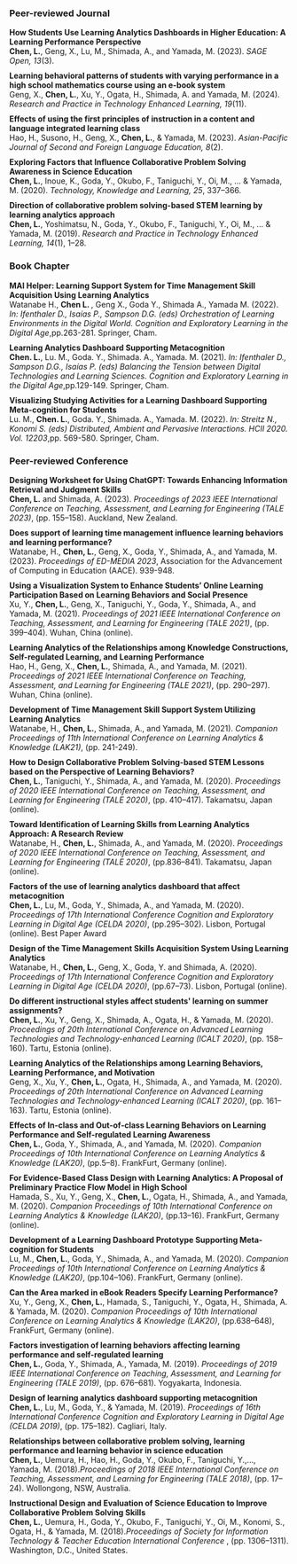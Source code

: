<!--
---
layout: archive
title: "Publications"
permalink: /publications/
author_profile: true
---

{% if author.googlescholar %}
  You can also find my articles on <u><a href="{{author.googlescholar}}">my Google Scholar profile</a>.</u>
{% endif %}

{% include base_path %}

{% for post in site.publications reversed %}
  {% include archive-single.html %}
{% endfor %}
-->

### Peer-reviewed Journal
<ol style="list-style-type: none; padding: 0; counter-reset: list-counter;">
    <li style="counter-increment: list-counter; margin-bottom: 10px;"><b>How Students Use Learning Analytics Dashboards in Higher Education: A Learning Performance Perspective</b><br>
        <b>Chen, L.</b>, Geng, X., Lu, M., Shimada, A., and Yamada, M. (2023). <i>SAGE Open, 13</i>(3).
    </li>
    <li style="counter-increment: list-counter; margin-bottom: 10px;"><b>Learning behavioral patterns of students with varying performance in a high school mathematics course using an e-book system</b><br>
        Geng, X., <b>Chen, L.</b>, Xu, Y., Ogata, H., Shimada, A. and Yamada, M. (2024). <i>Research and Practice in Technology Enhanced Learning, 19</i>(11).
    </li>
    <li style="counter-increment: list-counter; margin-bottom: 10px;"><b>Effects of using the first principles of instruction in a content and language integrated learning class</b><br>
        Hao, H., Susono, H., Geng, X., <b>Chen, L.</b>, & Yamada, M. (2023). <i>Asian-Pacific Journal of Second and Foreign Language Education, 8</i>(2).
    </li>
    <li style="counter-increment: list-counter; margin-bottom: 10px;"><b>Exploring Factors that Influence Collaborative Problem Solving Awareness in Science Education</b><br>
        <b>Chen, L.</b>, Inoue, K., Goda, Y., Okubo, F., Taniguchi, Y., Oi, M., ... & Yamada, M. (2020). <i>Technology, Knowledge and Learning, 25</i>, 337–366.
    </li>
    <li style="counter-increment: list-counter; margin-bottom: 10px;"><b>Direction of collaborative problem solving-based STEM learning by learning analytics approach</b><br>
        <b>Chen, L.</b>, Yoshimatsu, N., Goda, Y., Okubo, F., Taniguchi, Y., Oi, M., ... & Yamada, M. (2019). <i>Research and Practice in Technology Enhanced Learning, 14</i>(1), 1–28.
    </li>
</ol>

### Book Chapter
<ol style="list-style-type: none; padding: 0;">
    <li style="margin-bottom: 10px;"><b>MAI Helper: Learning Support System for Time Management Skill Acquisition Using Learning Analytics</b><br>
        Watanabe H., <b>Chen L. </b>, Geng X., Goda Y., Shimada A., Yamada M. (2022). <i>In: Ifenthaler D., Isaías P., Sampson D.G. (eds) Orchestration of Learning Environments in the Digital World. Cognition and Exploratory Learning in the Digital Age</i>,pp.263-281. Springer, Cham. 
    </li>
    <li style="counter-increment: list-counter; margin-bottom: 10px;"><b>Learning Analytics Dashboard Supporting Metacognition</b><br>
        <b>Chen. L.</b>, Lu. M., Goda. Y., Shimada. A., Yamada. M. (2021). <i>In: Ifenthaler D., Sampson D.G., Isaías P. (eds) Balancing the Tension between Digital Technologies and Learning Sciences. Cognition and Exploratory Learning in the Digital Age</i>,pp.129-149. Springer, Cham. 
    </li><li style="counter-increment: list-counter; margin-bottom: 10px;"><b>Visualizing Studying Activities for a Learning Dashboard Supporting Meta-cognition for Students</b><br>
        Lu. M., <b>Chen. L.</b>, Goda. Y., Shimada. A., Yamada. M. (2022). <i>In: Streitz N., Konomi S. (eds) Distributed, Ambient and Pervasive Interactions. HCII 2020. Vol. 12203</i>,pp. 569-580. Springer, Cham.
    </li>
</ol>


### Peer-reviewed Conference
<ol style="list-style-type: none; padding: 0;">
    <li style="margin-bottom: 10px;"><b>Designing Worksheet for Using ChatGPT: Towards Enhancing Information Retrieval and Judgment Skills</b><br>
        <b>Chen, L.</b> and Shimada, A. (2023). <i>Proceedings of 2023 IEEE International Conference on Teaching, Assessment, and Learning for Engineering (TALE 2023)</i>, (pp. 155–158). Auckland, New Zealand.
    </li>
    <li style="margin-bottom: 10px;"><b>Does support of learning time management influence learning behaviors and learning performance?</b><br>
        Watanabe, H., <b>Chen, L.</b>, Geng, X., Goda, Y., Shimada, A., and Yamada, M. (2023). <i>Proceedings of ED-MEDIA 2023</i>, Association for the Advancement of Computing in Education (AACE). 939-948.
    </li>
    <li style="margin-bottom: 10px;"><b>Using a Visualization System to Enhance Students’ Online Learning Participation Based on Learning Behaviors and Social Presence</b><br>
        Xu, Y., <b>Chen, L.</b>, Geng, X., Taniguchi, Y., Goda, Y., Shimada, A., and Yamada, M. (2021). <i>Proceedings of 2021 IEEE International Conference on Teaching, Assessment, and Learning for Engineering (TALE 2021)</i>, (pp. 399–404). Wuhan, China (online).
    </li>
    <li style="margin-bottom: 10px;"><b>Learning Analytics of the Relationships among Knowledge Constructions, Self-regulated Learning, and Learning Performance</b><br>
        Hao, H., Geng, X., <b>Chen, L.</b>, Shimada, A., and Yamada, M. (2021). <i>Proceedings of 2021 IEEE International Conference on Teaching, Assessment, and Learning for Engineering (TALE 2021)</i>, (pp. 290–297). Wuhan, China (online).
    </li>
    <li style="margin-bottom: 10px;"><b>Development of Time Management Skill Support System Utilizing Learning Analytics</b><br>
        Watanabe, H., <b>Chen, L.</b>, Shimada, A., and Yamada, M. (2021). <i>Companion Proceedings of 11th International Conference on Learning Analytics & Knowledge (LAK21)</i>, (pp. 241-249).
    </li>
    <li style="margin-bottom: 10px;"><b>How to Design Collaborative Problem Solving-based STEM Lessons based on the Perspective of Learning Behaviors?</b><br>
        <b>Chen, L.</b>, Taniguchi, Y., Shimada, A., and Yamada, M. (2020). <i>Proceedings of 2020 IEEE International Conference on Teaching, Assessment, and Learning for Engineering (TALE 2020)</i>, (pp. 410–417). Takamatsu, Japan (online).
    </li>
    <li style="margin-bottom: 10px;"><b>Toward Identification of Learning Skills from Learning Analytics Approach: A Research Review</b><br>
        Watanabe, H., <b>Chen, L.</b>, Shimada, A., and Yamada, M. (2020). <i>Proceedings of 2020 IEEE International Conference on Teaching, Assessment, and Learning for Engineering (TALE 2020)</i>, (pp.836–841). Takamatsu, Japan (online).
    </li>
    <li style="margin-bottom: 10px;"><b>Factors of the use of learning analytics dashboard that affect metacognition</b><br>
        <b>Chen, L.</b>, Lu, M., Goda, Y., Shimada, A., and Yamada, M. (2020). <i>Proceedings of 17th International Conference Cognition and Exploratory Learning in Digital Age (CELDA 2020)</i>, (pp.295–302). Lisbon, Portugal (online). Best Paper Award
    </li>
    <li style="margin-bottom: 10px;"><b>Design of the Time Management Skills Acquisition System Using Learning Analytics</b><br>
        Watanabe, H., <b>Chen, L.</b>, Geng, X., Goda, Y. and Shimada, A. (2020). <i>Proceedings of 17th International Conference Cognition and Exploratory Learning in Digital Age (CELDA 2020)</i>, (pp.67–73). Lisbon, Portugal (online).
    </li>
    <li style="margin-bottom: 10px;"><b>Do different instructional styles affect students' learning on summer assignments?</b><br>
        <b>Chen, L.</b>, Xu, Y., Geng, X., Shimada, A., Ogata, H., & Yamada, M. (2020). <i>Proceedings of 20th International Conference on Advanced Learning Technologies and Technology-enhanced Learning (ICALT 2020)</i>, (pp. 158–160). Tartu, Estonia (online).
    </li>
    <li style="margin-bottom: 10px;"><b>Learning Analytics of the Relationships among Learning Behaviors, Learning Performance, and Motivation</b><br>
        Geng, X., Xu, Y., <b>Chen, L.</b>, Ogata, H., Shimada, A., and Yamada, M. (2020). <i>Proceedings of 20th International Conference on Advanced Learning Technologies and Technology-enhanced Learning (ICALT 2020)</i>, (pp. 161–163). Tartu, Estonia (online).
    </li>
    <li style="margin-bottom: 10px;"><b>Effects of In-class and Out-of-class Learning Behaviors on Learning Performance and Self-regulated Learning Awareness</b><br>
        <b>Chen, L.</b>, Goda, Y., Shimada, A., and Yamada, M. (2020). <i>Companion Proceedings of 10th International Conference on Learning Analytics & Knowledge (LAK20)</i>, (pp.5–8). FrankFurt, Germany (online).
    </li>
    <li style="margin-bottom: 10px;"><b>For Evidence-Based Class Design with Learning Analytics: A Proposal of Preliminary Practice Flow Model in High School</b><br>
        Hamada, S., Xu, Y., Geng, X., <b>Chen, L.</b>, Ogata, H., Shimada, A., and Yamada, M. (2020). <i>Companion Proceedings of 10th International Conference on Learning Analytics & Knowledge (LAK20)</i>, (pp.13–16). FrankFurt, Germany (online).
    </li>
    <li style="margin-bottom: 10px;"><b>Development of a Learning Dashboard Prototype Supporting Meta-cognition for Students</b><br>
        Lu, M., <b>Chen, L.</b>, Goda, Y., Shimada, A., and Yamada, M. (2020). <i>Companion Proceedings of 10th International Conference on Learning Analytics & Knowledge (LAK20)</i>, (pp.104–106). FrankFurt, Germany (online).
    </li>
    <li style="margin-bottom: 10px;"><b>Can the Area marked in eBook Readers Specify Learning Performance?</b><br>
        Xu, Y., Geng, X., <b>Chen, L.</b>, Hamada, S., Taniguchi, Y., Ogata, H., Shimada, A. & Yamada, M. (2020). <i>Companion Proceedings of 10th International Conference on Learning Analytics & Knowledge (LAK20)</i>, (pp.638–648), FrankFurt, Germany (online).
    </li>
    <li style="margin-bottom: 10px;"><b>Factors investigation of learning behaviors affecting learning performance and self-regulated learning</b><br>
        <b>Chen, L.</b>, Goda, Y., Shimada, A., Yamada, M. (2019). <i>Proceedings of 2019 IEEE International Conference on Teaching, Assessment, and Learning for Engineering (TALE 2019)</i>, (pp. 676–681). Yogyakarta, Indonesia.
    </li>
    <li style="margin-bottom: 10px;"><b>Design of learning analytics dashboard supporting metacognition</b><br>
        <b>Chen, L.</b>, Lu, M., Goda, Y., & Yamada, M. (2019). <i>Proceedings of 16th International Conference Cognition and Exploratory Learning in Digital Age (CELDA 2019)</i>, (pp. 175–182). Cagliari, Italy.
    </li>
    <li style="margin-bottom: 10px;"><b>Relationships between collaborative problem solving, learning performance and learning behavior in science education</b><br>
        <b>Chen, L.</b>, Uemura, H., Hao, H., Goda, Y., Okubo, F., Taniguchi, Y.,…, Yamada, M. (2018).<i>Proceedings of 2018 IEEE International Conference on Teaching, Assessment, and Learning for Engineering (TALE 2018)</i>,  (pp. 17–24). Wollongong, NSW, Australia.
    </li>
    <li style="margin-bottom: 10px;"><b>Instructional Design and Evaluation of Science Education to Improve Collaborative Problem Solving Skills</b><br>
        <b>Chen, L.</b>, Uemura, H., Goda, Y., Okubo, F., Taniguchi, Y., Oi, M., Konomi, S., Ogata, H., & Yamada, M. (2018).<i>Proceedings of Society for Information Technology & Teacher Education International Conference </i>,  (pp. 1306–1311). Washington, D.C., United States.


